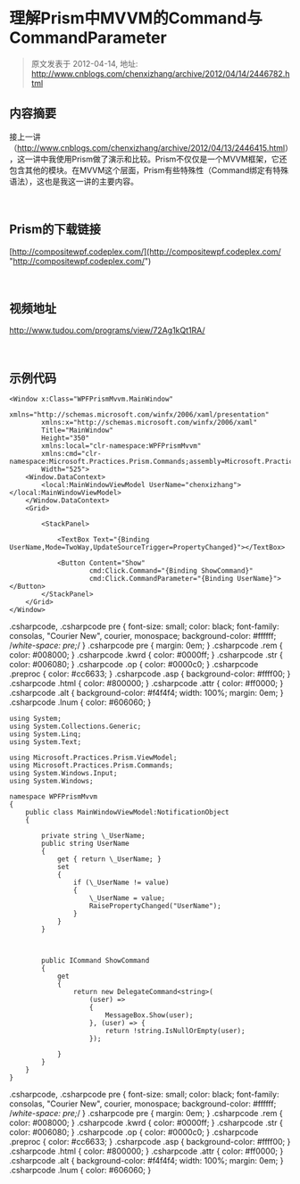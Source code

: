 # 理解Prism中MVVM的Command与CommandParameter 
> 原文发表于 2012-04-14, 地址: http://www.cnblogs.com/chenxizhang/archive/2012/04/14/2446782.html 


内容摘要
----

 接上一讲（<http://www.cnblogs.com/chenxizhang/archive/2012/04/13/2446415.html>），这一讲中我使用Prism做了演示和比较。Prism不仅仅是一个MVVM框架，它还包含其他的模块。在MVVM这个层面，Prism有些特殊性（Command绑定有特殊语法），这也是我这一讲的主要内容。

  

 Prism的下载链接
----------

 [http://compositewpf.codeplex.com/](http://compositewpf.codeplex.com/ "http://compositewpf.codeplex.com/")

  

 视频地址
----

 <http://www.tudou.com/programs/view/72Ag1kQt1RA/>

   

 示例代码
----


```
<Window x:Class="WPFPrismMvvm.MainWindow"
        xmlns="http://schemas.microsoft.com/winfx/2006/xaml/presentation"
        xmlns:x="http://schemas.microsoft.com/winfx/2006/xaml"
        Title="MainWindow"
        Height="350"
        xmlns:local="clr-namespace:WPFPrismMvvm"
        xmlns:cmd="clr-namespace:Microsoft.Practices.Prism.Commands;assembly=Microsoft.Practices.Prism"
        Width="525">
    <Window.DataContext>
        <local:MainWindowViewModel UserName="chenxizhang"></local:MainWindowViewModel>
    </Window.DataContext>
    <Grid>

        <StackPanel>

            <TextBox Text="{Binding UserName,Mode=TwoWay,UpdateSourceTrigger=PropertyChanged}"></TextBox>

            <Button Content="Show"
                    cmd:Click.Command="{Binding ShowCommand}"
                    cmd:Click.CommandParameter="{Binding UserName}"></Button>
        </StackPanel>
    </Grid>
</Window>

```


.csharpcode, .csharpcode pre
{
 font-size: small;
 color: black;
 font-family: consolas, "Courier New", courier, monospace;
 background-color: #ffffff;
 /*white-space: pre;*/
}
.csharpcode pre { margin: 0em; }
.csharpcode .rem { color: #008000; }
.csharpcode .kwrd { color: #0000ff; }
.csharpcode .str { color: #006080; }
.csharpcode .op { color: #0000c0; }
.csharpcode .preproc { color: #cc6633; }
.csharpcode .asp { background-color: #ffff00; }
.csharpcode .html { color: #800000; }
.csharpcode .attr { color: #ff0000; }
.csharpcode .alt 
{
 background-color: #f4f4f4;
 width: 100%;
 margin: 0em;
}
.csharpcode .lnum { color: #606060; }




```
using System;
using System.Collections.Generic;
using System.Linq;
using System.Text;

using Microsoft.Practices.Prism.ViewModel;
using Microsoft.Practices.Prism.Commands;
using System.Windows.Input;
using System.Windows;

namespace WPFPrismMvvm
{
    public class MainWindowViewModel:NotificationObject
    {

        private string \_UserName;
        public string UserName
        {
            get { return \_UserName; }
            set
            {
                if (\_UserName != value)
                {
                    \_UserName = value;
                    RaisePropertyChanged("UserName");
                }
            }
        }



        public ICommand ShowCommand
        {
            get
            {
                return new DelegateCommand<string>(
                    (user) =>
                    {
                        MessageBox.Show(user);
                    }, (user) => {
                        return !string.IsNullOrEmpty(user);
                    });

            }
        }
    }
}

```

.csharpcode, .csharpcode pre
{
 font-size: small;
 color: black;
 font-family: consolas, "Courier New", courier, monospace;
 background-color: #ffffff;
 /*white-space: pre;*/
}
.csharpcode pre { margin: 0em; }
.csharpcode .rem { color: #008000; }
.csharpcode .kwrd { color: #0000ff; }
.csharpcode .str { color: #006080; }
.csharpcode .op { color: #0000c0; }
.csharpcode .preproc { color: #cc6633; }
.csharpcode .asp { background-color: #ffff00; }
.csharpcode .html { color: #800000; }
.csharpcode .attr { color: #ff0000; }
.csharpcode .alt 
{
 background-color: #f4f4f4;
 width: 100%;
 margin: 0em;
}
.csharpcode .lnum { color: #606060; }
